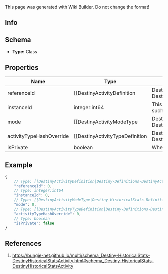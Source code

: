 <span class="wiki-builder">This page was generated with Wiki Builder. Do not change the format!</span>

## Info

## Schema
* **Type:** Class

## Properties
Name | Type | Description
---- | ---- | -----------
referenceId | [[DestinyActivityDefinition|Destiny-Definitions-DestinyActivityDefinition]]:ManifestDefinition:integer:uint32 | Hash ID that can be looked up in the DestinyActivityTable.
instanceId | integer:int64 | This value can be used to get additional data about this activity such as who else was playing.
mode | [[DestinyActivityModeType|Destiny-HistoricalStats-Definitions-DestinyActivityModeType]]:Enum | Indicates the game mode of the activity.
activityTypeHashOverride | [[DestinyActivityTypeDefinition|Destiny-Definitions-DestinyActivityTypeDefinition]]:ManifestDefinition:integer:uint32 | Hash ID that can be looked up in the DestinyActivityTypeTable. Prefer this value over the type used by the activity if it is specified.
isPrivate | boolean | Whether or not the match was a private match.

## Example
```javascript
{
    // Type: [[DestinyActivityDefinition|Destiny-Definitions-DestinyActivityDefinition]]:ManifestDefinition:integer:uint32
    "referenceId": 0,
    // Type: integer:int64
    "instanceId": 0,
    // Type: [[DestinyActivityModeType|Destiny-HistoricalStats-Definitions-DestinyActivityModeType]]:Enum
    "mode": 0,
    // Type: [[DestinyActivityTypeDefinition|Destiny-Definitions-DestinyActivityTypeDefinition]]:ManifestDefinition:integer:uint32
    "activityTypeHashOverride": 0,
    // Type: boolean
    "isPrivate": false
}

```

## References
1. https://bungie-net.github.io/multi/schema_Destiny-HistoricalStats-DestinyHistoricalStatsActivity.html#schema_Destiny-HistoricalStats-DestinyHistoricalStatsActivity
